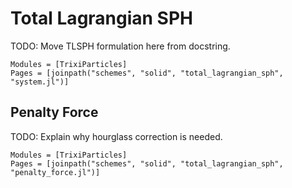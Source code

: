 # Total Lagrangian SPH

TODO: Move TLSPH formulation here from docstring.

```@autodocs
Modules = [TrixiParticles]
Pages = [joinpath("schemes", "solid", "total_lagrangian_sph", "system.jl")]
```

## Penalty Force

TODO: Explain why hourglass correction is needed.

```@autodocs
Modules = [TrixiParticles]
Pages = [joinpath("schemes", "solid", "total_lagrangian_sph", "penalty_force.jl")]
```
